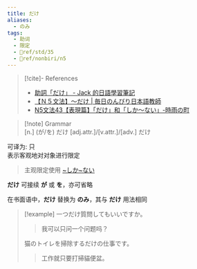 ```yaml
---
title: だけ
aliases:
  - のみ
tags:
  - 助词
  - 限定
  - 📖ref/std/35
  - 📖ref/nonbiri/n5
---
```

> [!cite]- References  
> - [助詞「だけ」 - Jack 的日語學習筆記](https://main.jacknotes.digital/joshi_dake)  
> - [【Ｎ５文法】～だけ | 毎日のんびり日本語教師](https://mainichi-nonbiri.com/grammar/n5-dake/)  
> - [N5文法43【表現篇】「だけ」和「しか～ない」-時雨の町](https://www.sigure.tw/learn-japanese/grammar/n5/43)  

> [!note] Grammar  
> [n.] (が/を) だけ
> [adj.attr.]/[v.attr.]/[adv.] だけ

可译为: 只  
表示客观地对对象进行限定  
> 主观限定使用 [~しか~ない](しか.md)  

**だけ** 可接续 **が** 或 **を**，亦可省略  

在书面语中，**だけ** 替换为 **のみ**，其与 **だけ** 用法相同  

> [!example]
> 一つだけ質問してもいいですか。    
> > 我可以只问一个问题吗？  
> 
> 猫のトイレを掃除するだけの仕事です。  
> > 工作就只要打掃貓便盆。  
> 

